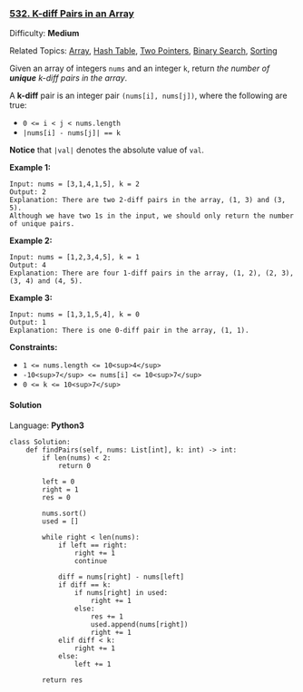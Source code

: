 ### [532\. K-diff Pairs in an Array](https://leetcode.com/problems/k-diff-pairs-in-an-array/)

Difficulty: **Medium**  

Related Topics: [Array](https://leetcode.com/tag/array/), [Hash Table](https://leetcode.com/tag/hash-table/), [Two Pointers](https://leetcode.com/tag/two-pointers/), [Binary Search](https://leetcode.com/tag/binary-search/), [Sorting](https://leetcode.com/tag/sorting/)


Given an array of integers `nums` and an integer `k`, return _the number of **unique** k-diff pairs in the array_.

A **k-diff** pair is an integer pair `(nums[i], nums[j])`, where the following are true:

*   `0 <= i < j < nums.length`
*   `|nums[i] - nums[j]| == k`

**Notice** that `|val|` denotes the absolute value of `val`.

**Example 1:**

```
Input: nums = [3,1,4,1,5], k = 2
Output: 2
Explanation: There are two 2-diff pairs in the array, (1, 3) and (3, 5).
Although we have two 1s in the input, we should only return the number of unique pairs.
```

**Example 2:**

```
Input: nums = [1,2,3,4,5], k = 1
Output: 4
Explanation: There are four 1-diff pairs in the array, (1, 2), (2, 3), (3, 4) and (4, 5).
```

**Example 3:**

```
Input: nums = [1,3,1,5,4], k = 0
Output: 1
Explanation: There is one 0-diff pair in the array, (1, 1).
```

**Constraints:**

*   `1 <= nums.length <= 10<sup>4</sup>`
*   `-10<sup>7</sup> <= nums[i] <= 10<sup>7</sup>`
*   `0 <= k <= 10<sup>7</sup>`


#### Solution

Language: **Python3**

```python3
class Solution:
    def findPairs(self, nums: List[int], k: int) -> int:
        if len(nums) < 2:
            return 0
        
        left = 0
        right = 1
        res = 0
        
        nums.sort()
        used = []
        
        while right < len(nums):
            if left == right:
                right += 1
                continue
                
            diff = nums[right] - nums[left]
            if diff == k:
                if nums[right] in used:
                    right += 1
                else:
                    res += 1
                    used.append(nums[right])
                    right += 1
            elif diff < k:
                right += 1
            else:
                left += 1
            
        return res
```
